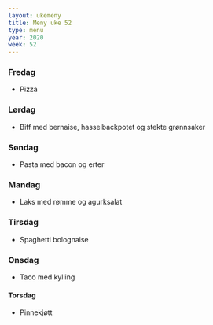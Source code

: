 ```yaml
---
layout: ukemeny
title: Meny uke 52
type: menu
year: 2020
week: 52
---
```


### Fredag

- Pizza

### Lørdag

- Biff med bernaise, hasselbackpotet og stekte grønnsaker

### Søndag

- Pasta med bacon og erter

### Mandag

- Laks med rømme og agurksalat

### Tirsdag

- Spaghetti bolognaise

### Onsdag

- Taco med kylling

#### Torsdag

- Pinnekjøtt
